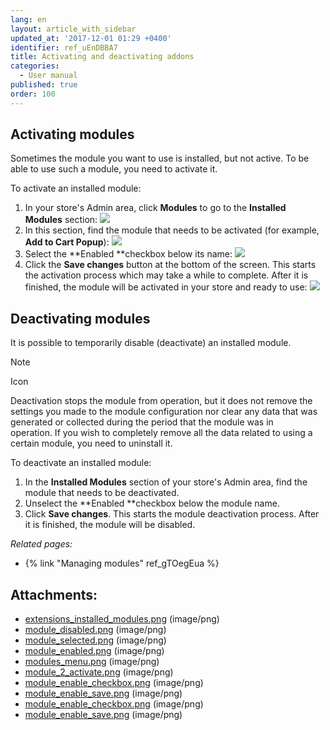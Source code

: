 ```yaml
---
lang: en
layout: article_with_sidebar
updated_at: '2017-12-01 01:29 +0400'
identifier: ref_uEnDBBA7
title: Activating and deactivating addons
categories:
  - User manual
published: true
order: 100
---
```



## Activating modules

Sometimes the module you want to use is installed, but not active. To be able to use such a module, you need to activate it. 

To activate an installed module:

1.  In your store's Admin area, click **Modules** to go to the **Installed Modules** section:
    ![]({{site.baseurl}}/attachments/7503971/8716504.png)
2.  In this section, find the module that needs to be activated (for example, **Add to Cart Popup**):
    ![]({{site.baseurl}}/attachments/7503971/8716505.png)
3.  Select the **Enabled **checkbox below its name:
    ![]({{site.baseurl}}/attachments/7503971/8716506.png)
4.  Click the **Save changes** button at the bottom of the screen. This starts the activation process which may take a while to complete. After it is finished, the module will be activated in your store and ready to use:
    ![]({{site.baseurl}}/attachments/7503971/8716507.png)

## Deactivating modules

It is possible to temporarily disable (deactivate) an installed module.

Note

Icon

Deactivation stops the module from operation, but it does not remove the settings you made to the module configuration nor clear any data that was generated or collected during the period that the module was in operation. If you wish to completely remove all the data related to using a certain module, you need to uninstall it.

To deactivate an installed module:

1.  In the **Installed Modules** section of your store's Admin area, find the module that needs to be deactivated.
2.  Unselect the **Enabled **checkbox below the module name.
3.  Click **Save changes**. This starts the module deactivation process. After it is finished, the module will be disabled.

_Related pages:_

*   {% link "Managing modules" ref_gTOegEua %}

## Attachments:

* [extensions_installed_modules.png]({{site.baseurl}}/attachments/7503971/7602202.png) (image/png)
* [module_disabled.png]({{site.baseurl}}/attachments/7503971/7602203.png) (image/png)
* [module_selected.png]({{site.baseurl}}/attachments/7503971/7602204.png) (image/png)
* [module_enabled.png]({{site.baseurl}}/attachments/7503971/7602205.png) (image/png)
* [modules_menu.png]({{site.baseurl}}/attachments/7503971/8716504.png) (image/png)
* [module_2_activate.png]({{site.baseurl}}/attachments/7503971/8716505.png) (image/png)
* [module_enable_checkbox.png]({{site.baseurl}}/attachments/7503971/8716508.png) (image/png)
* [module_enable_save.png]({{site.baseurl}}/attachments/7503971/8716509.png) (image/png)
* [module_enable_checkbox.png]({{site.baseurl}}/attachments/7503971/8716506.png) (image/png)
* [module_enable_save.png]({{site.baseurl}}/attachments/7503971/8716507.png) (image/png)

